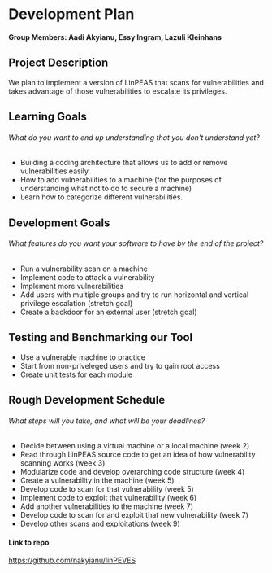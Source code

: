 # Development Plan

#### Group Members: Aadi Akyianu, Essy Ingram, Lazuli Kleinhans

## Project Description
We plan to implement a version of LinPEAS that scans for vulnerabilities and takes advantage of those vulnerabilities to escalate its privileges.


## Learning Goals
###### What do you want to end up understanding that you don't understand yet?
* Building a coding architecture that allows us to add or remove vulnerabilities easily.
* How to add vulnerabilities to a machine (for the purposes of understanding what not to do to secure a machine)
* Learn how to categorize different vulnerabilities.


## Development Goals 
###### What features do you want your software to have by the end of the project?
* Run a vulnerability scan on a machine
* Implement code to attack a vulnerability
* Implement more vulnerabilities 
* Add users with multiple groups and try to run horizontal and vertical privilege escalation (stretch goal)
* Create a backdoor for an external user (stretch goal)


## Testing and Benchmarking our Tool
* Use a vulnerable machine to practice
* Start from non-priveleged users and try to gain root access
* Create unit tests for each module

## Rough Development Schedule
###### What steps will you take, and what will be your deadlines? 
* Decide between using a virtual machine or a local machine (week 2)
* Read through LinPEAS source code to get an idea of how vulnerability scanning works (week 3)
* Modularize code and develop overarching code structure (week 4)
* Create a vulnerability in the machine (week 5)
* Develop code to scan for that vulnerability (week 5)
* Implement code to exploit that vulnerability (week 6)
* Add another vulnerabilities to the machine (week 7)
* Develop code to scan for and exploit that new vulnerability (week 7)
* Develop other scans and exploitations (week 9)

#### Link to repo
https://github.com/nakyianu/linPEVES 
